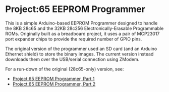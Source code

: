 # Project:65 EEPROM Programmer

This is a simple Arduino-based EEPROM Programmer designed to handle the 8KB 28c65 and the 32KB 28c256 Electronically-Erasable Programmable ROMs. Originally built as a breadboard project, it uses a pair of MCP23017 port expander chips to provide the required number of GPIO pins.

The original version of the programmer used an SD card (and an Arduino Ethernet shield) to store the binary images. The current version instead downloads them over the USB/serial connection using ZModem.

For a run-down of the original (28c65-only) version, see:

* [Project:65 EEPROM Programmer, Part 1](https://coronax.wordpress.com/2012/11/25/project65-eeprom-programmer-part-1/)
* [Project:65 EEPROM Programmer, Part 2](https://coronax.wordpress.com/2012/12/02/project65-eeprom-programmer-part-2/)


[//]: # 

   [Project Blog]: <https://coronax.wordpress.com/2012/11/25/project65-eeprom-programmer-part-1/>
